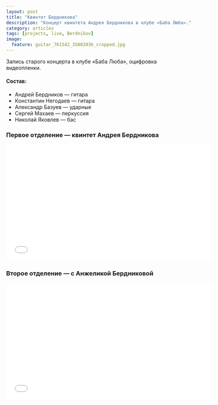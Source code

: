 ```yaml
---
layout: post
title: "Квинтет Бердникова"
description: "Концерт квинтета Андрея Бердникова в клубе «Баба Люба»."
category: articles
tags: [projects, live, Berdnikov]
image:
  feature: guitar_761542_35802036_cropped.jpg
---
```


Запись старого концерта в клубе «Баба Люба», оцифровка видеопленки.

#### Состав:

* Андрей Бердников — гитара
* Константин Негодаев — гитара
* Александр Базуев — ударные
* Сергей Махаев — перкуссия
* Николай Яковлев — бас

### Первое отделение — квинтет Андрея Бердникова 

<iframe width="560" height="315" src="//www.youtube.com/embed/videoseries?list=PLmpDhemlUFvBo0v2g5iIr0JVmJuRr4I6d" frameborder="0" allowfullscreen=""></iframe>

### Второе отделение — с Анжеликой Бердниковой

<iframe width="560" height="315" src="//www.youtube.com/embed/videoseries?list=PLmpDhemlUFvBwP5KFt3-J7V3uYsoPq8SB" frameborder="0" allowfullscreen="" ></iframe>


